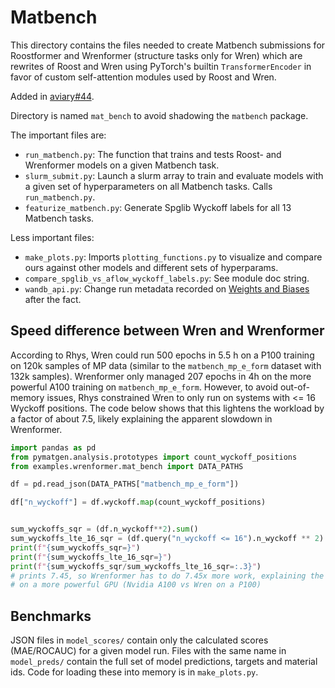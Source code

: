 # Matbench

This directory contains the files needed to create Matbench submissions for Roostformer and Wrenformer (structure tasks only for Wren) which are rewrites of Roost and Wren using PyTorch's builtin `TransformerEncoder` in favor of custom self-attention modules used by Roost and Wren.

Added in [aviary#44](https://github.com/CompRhys/aviary/pull/44).

Directory is named `mat_bench` to avoid shadowing the `matbench` package.

The important files are:

- `run_matbench.py`: The function that trains and tests Roost- and Wrenformer models on a given Matbench task.
- `slurm_submit.py`: Launch a slurm array to train and evaluate models with a given set of hyperparameters on all Matbench tasks. Calls `run_matbench.py`.
- `featurize_matbench.py`: Generate Spglib Wyckoff labels for all 13 Matbench tasks.

Less important files:

- `make_plots.py`: Imports `plotting_functions.py` to visualize and compare ours against other models and different sets of hyperparams.
- `compare_spglib_vs_aflow_wyckoff_labels.py`: See module doc string.
- `wandb_api.py`: Change run metadata recorded on [Weights and Biases](https://wandb.ai/aviary/matbench) after the fact.

## Speed difference between Wren and Wrenformer

According to Rhys, Wren could run 500 epochs in 5.5 h on a P100 training on 120k samples of MP data (similar to the `matbench_mp_e_form` dataset with 132k samples). Wrenformer only managed 207 epochs in 4h on the more powerful A100 training on `matbench_mp_e_form`. However, to avoid out-of-memory issues, Rhys constrained Wren to only run on systems with <= 16 Wyckoff positions. The code below shows that this lightens the workload by a factor of about 7.5, likely explaining the apparent slowdown in Wrenformer.

```py
import pandas as pd
from pymatgen.analysis.prototypes import count_wyckoff_positions
from examples.wrenformer.mat_bench import DATA_PATHS

df = pd.read_json(DATA_PATHS["matbench_mp_e_form"])

df["n_wyckoff"] = df.wyckoff.map(count_wyckoff_positions)


sum_wyckoffs_sqr = (df.n_wyckoff**2).sum()
sum_wyckoffs_lte_16_sqr = (df.query("n_wyckoff <= 16").n_wyckoff ** 2).sum()
print(f"{sum_wyckoffs_sqr=}")
print(f"{sum_wyckoffs_lte_16_sqr=}")
print(f"{sum_wyckoffs_sqr/sum_wyckoffs_lte_16_sqr=:.3}")
# prints 7.45, so Wrenformer has to do 7.45x more work, explaining the about 2x slow down
# on a more powerful GPU (Nvidia A100 vs Wren on a P100)
```

## Benchmarks

JSON files in `model_scores/` contain only the calculated scores (MAE/ROCAUC) for a given model run. Files with the same name in `model_preds/` contain the full set of model predictions, targets and material ids. Code for loading these into memory is in `make_plots.py`.
